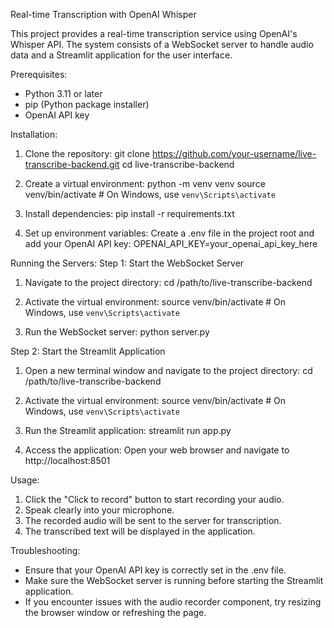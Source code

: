 Real-time Transcription with OpenAI Whisper

This project provides a real-time transcription service using OpenAI's Whisper API. The system consists of a WebSocket server to handle audio data and a Streamlit application for the user interface.

Prerequisites:
- Python 3.11 or later
- pip (Python package installer)
- OpenAI API key

Installation:
1. Clone the repository:
   git clone https://github.com/your-username/live-transcribe-backend.git
   cd live-transcribe-backend

2. Create a virtual environment:
   python -m venv venv
   source venv/bin/activate  # On Windows, use `venv\Scripts\activate`

3. Install dependencies:
   pip install -r requirements.txt

4. Set up environment variables:
   Create a .env file in the project root and add your OpenAI API key:
   OPENAI_API_KEY=your_openai_api_key_here

Running the Servers:
Step 1: Start the WebSocket Server
1. Navigate to the project directory:
   cd /path/to/live-transcribe-backend

2. Activate the virtual environment:
   source venv/bin/activate  # On Windows, use `venv\Scripts\activate`

3. Run the WebSocket server:
   python server.py

Step 2: Start the Streamlit Application
1. Open a new terminal window and navigate to the project directory:
   cd /path/to/live-transcribe-backend

2. Activate the virtual environment:
   source venv/bin/activate  # On Windows, use `venv\Scripts\activate`

3. Run the Streamlit application:
   streamlit run app.py

4. Access the application:
   Open your web browser and navigate to http://localhost:8501

Usage:
1. Click the "Click to record" button to start recording your audio.
2. Speak clearly into your microphone.
3. The recorded audio will be sent to the server for transcription.
4. The transcribed text will be displayed in the application.

Troubleshooting:
- Ensure that your OpenAI API key is correctly set in the .env file.
- Make sure the WebSocket server is running before starting the Streamlit application.
- If you encounter issues with the audio recorder component, try resizing the browser window or refreshing the page.

